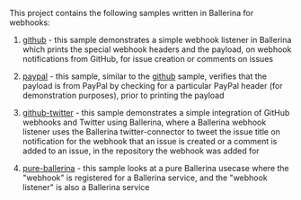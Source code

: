 This project contains the following samples written in Ballerina for webhooks:

1. [github](github) - this sample demonstrates a simple webhook listener in Ballerina which prints the special webhook 
headers and the payload, on webhook notifications from GitHub, for issue creation or comments on issues

2. [paypal](paypal) - this sample, similar to the [github](github) sample, verifies that the payload is from PayPal by 
checking for a particular PayPal header (for demonstration purposes), prior to printing the payload


3. [github-twitter](github-twitter) - this sample demonstrates a simple integration of GitHub webhooks and Twitter using 
Ballerina, where a Ballerina webhook listener uses the Ballerina twitter-connector to tweet the issue title on 
notification for the webhook that an issue is created or a comment is added to an issue, in the repository the webhook 
was added for

4. [pure-ballerina](pure-ballerina) - this sample looks at a pure Ballerina usecase where the "webhook" is registered 
for a Ballerina service, and the "webhook listener" is also a Ballerina service

